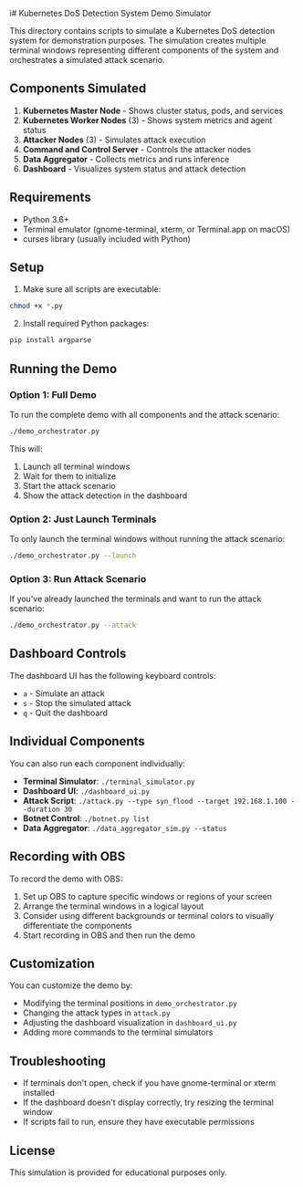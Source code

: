 i# Kubernetes DoS Detection System Demo Simulator

This directory contains scripts to simulate a Kubernetes DoS detection system for demonstration purposes. The simulation creates multiple terminal windows representing different components of the system and orchestrates a simulated attack scenario.

## Components Simulated

1. **Kubernetes Master Node** - Shows cluster status, pods, and services
2. **Kubernetes Worker Nodes** (3) - Shows system metrics and agent status
3. **Attacker Nodes** (3) - Simulates attack execution
4. **Command and Control Server** - Controls the attacker nodes
5. **Data Aggregator** - Collects metrics and runs inference
6. **Dashboard** - Visualizes system status and attack detection

## Requirements

- Python 3.6+
- Terminal emulator (gnome-terminal, xterm, or Terminal.app on macOS)
- curses library (usually included with Python)

## Setup

1. Make sure all scripts are executable:

```bash
chmod +x *.py
```

2. Install required Python packages:

```bash
pip install argparse
```

## Running the Demo

### Option 1: Full Demo

To run the complete demo with all components and the attack scenario:

```bash
./demo_orchestrator.py
```

This will:
1. Launch all terminal windows
2. Wait for them to initialize
3. Start the attack scenario
4. Show the attack detection in the dashboard

### Option 2: Just Launch Terminals

To only launch the terminal windows without running the attack scenario:

```bash
./demo_orchestrator.py --launch
```

### Option 3: Run Attack Scenario

If you've already launched the terminals and want to run the attack scenario:

```bash
./demo_orchestrator.py --attack
```

## Dashboard Controls

The dashboard UI has the following keyboard controls:

- `a` - Simulate an attack
- `s` - Stop the simulated attack
- `q` - Quit the dashboard

## Individual Components

You can also run each component individually:

- **Terminal Simulator**: `./terminal_simulator.py`
- **Dashboard UI**: `./dashboard_ui.py`
- **Attack Script**: `./attack.py --type syn_flood --target 192.168.1.100 --duration 30`
- **Botnet Control**: `./botnet.py list`
- **Data Aggregator**: `./data_aggregator_sim.py --status`

## Recording with OBS

To record the demo with OBS:

1. Set up OBS to capture specific windows or regions of your screen
2. Arrange the terminal windows in a logical layout
3. Consider using different backgrounds or terminal colors to visually differentiate the components
4. Start recording in OBS and then run the demo

## Customization

You can customize the demo by:

- Modifying the terminal positions in `demo_orchestrator.py`
- Changing the attack types in `attack.py`
- Adjusting the dashboard visualization in `dashboard_ui.py`
- Adding more commands to the terminal simulators

## Troubleshooting

- If terminals don't open, check if you have gnome-terminal or xterm installed
- If the dashboard doesn't display correctly, try resizing the terminal window
- If scripts fail to run, ensure they have executable permissions

## License

This simulation is provided for educational purposes only. 